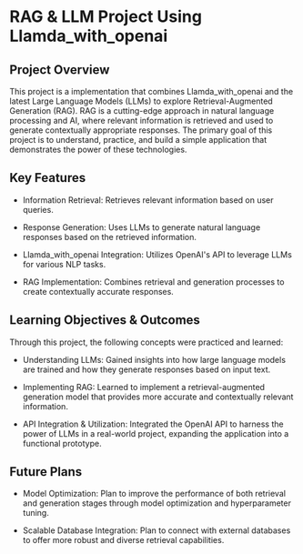# RAG & LLM Project Using Llamda_with_openai

## Project Overview

This project is a implementation that combines Llamda_with_openai and the latest Large Language Models (LLMs) to explore Retrieval-Augmented Generation (RAG). RAG is a cutting-edge approach in natural language processing and AI, where relevant information is retrieved and used to generate contextually appropriate responses. The primary goal of this project is to understand, practice, and build a simple application that demonstrates the power of these technologies.

## Key Features

- Information Retrieval: Retrieves relevant information based on user queries.

- Response Generation: Uses LLMs to generate natural language responses based on the retrieved information.

- Llamda_with_openai Integration: Utilizes OpenAI's API to leverage LLMs for various NLP tasks.

- RAG Implementation: Combines retrieval and generation processes to create contextually accurate responses.

## Learning Objectives & Outcomes
Through this project, the following concepts were practiced and learned:

- Understanding LLMs: Gained insights into how large language models are trained and how they generate responses based on input text.

- Implementing RAG: Learned to implement a retrieval-augmented generation model that provides more accurate and contextually relevant information.

- API Integration & Utilization: Integrated the OpenAI API to harness the power of LLMs in a real-world project, expanding the application into a functional prototype.

## Future Plans
- Model Optimization: Plan to improve the performance of both retrieval and generation stages through model optimization and hyperparameter tuning.

- Scalable Database Integration: Plan to connect with external databases to offer more robust and diverse retrieval capabilities.
